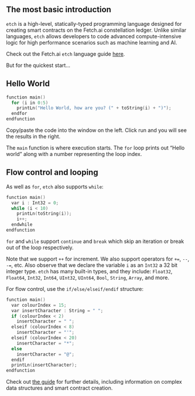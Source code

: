 ## The most basic introduction

`etch` is a high-level, statically-typed programming language designed for creating smart contracts on the Fetch.ai constellation ledger. Unlike similar languages, `etch` allows developers to code advanced compute-intensive logic for high performance scenarios such as machine learning and AI.

Check out the Fetch.ai `etch` language guide <a href="https://docs.fetch.ai/etch-language/" target=_blank>here</a>.

But for the quickest start...

## Hello World
    
``` c++
function main()
  for (i in 0:5)
    printLn("Hello World, how are you? (" + toString(i) + ")");
  endfor
endfunction
```
  
Copy/paste the code into the window on the left. Click run and you will see the results in the right.

The `main` function is where execution starts. The `for` loop prints out “Hello world” along with a number representing the loop index.

## Flow control and looping

As well as `for`, `etch` also supports `while`:

``` c++
function main()
  var i : Int32 = 0;
  while (i < 10)
    printLn(toString(i));
    i++;
  endwhile
endfunction
```
    
`for` and `while` support `continue` and `break` which skip an iteration or break out of the loop respectively.

Note that we support `++` for increment. We also support operators for `+=`, `--`, `-=`, etc. Also observe that we declare the variable `i` as an `Int32` a 32 bit integer type. `etch` has many built-in types, and they include: `Float32`, `Float64`, `Int32`, `Int64`, `UInt32`, `UInt64`, `Bool`, `String`, `Array`, and more.

For flow control, use the `if/else/elseif/endif` structure:

``` c++
function main()
  var colourIndex = 15;
  var insertCharacter : String = " ";
  if (colourIndex < 2)
    insertCharacter = " ";
  elseif (colourIndex < 8)
    insertCharacter = "'";
  elseif (colourIndex < 20)
    insertCharacter = "*";
  else
    insertCharacter = "@";
  endif
  printLn(insertCharacter);
endfunction
```           

Check out <a href="https://docs.fetch.ai/etch-language/" target=_blank>the guide</a> for further details, including information on complex data structures and smart contract creation.

